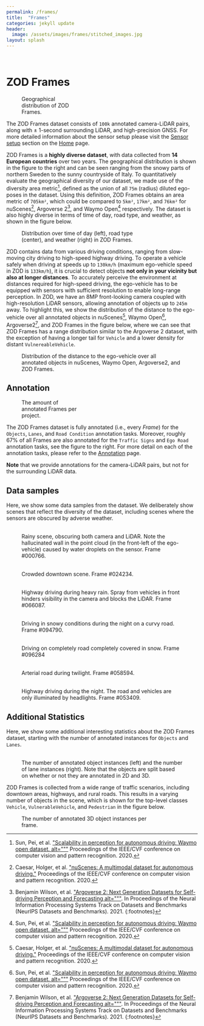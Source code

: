 ```yaml
---
permalink: /frames/
title:  "Frames"
categories: jekyll update
header:
  image: /assets/images/frames/stitched_images.jpg
layout: splash
---
```

<br>

# ZOD Frames
<figure class="align-right" style="width: 30%; margin-top: 0;">
  <a href="/assets/images/frames/geographical_distribution_frames.png">
  <img src="/assets/images/frames/geographical_distribution_frames.png" alt=""></a>
  <figcaption>Geographical distribution of ZOD Frames.</figcaption>
</figure>

The ZOD Frames dataset consists of `100k` annotated camera-LiDAR pairs, along with &plusmn; 1-second surrounding LiDAR, and high-precision GNSS. For more detailed information about the sensor setup please visit the [Sensor setup](/#sensor-setup) section on the [Home](/) page.

ZOD Frames is a **highly diverse dataset**, with data collected from **14 European countries** over two years. The geographical distribution is shown in the figure to the right and can be seen ranging from the snowy parts of northern Sweden to the sunny countryside of Italy. To quantitatively evaluate the geographical diversity of our dataset, we made use of the diversity area metric[^1], defined as the union of all `75m` (radius) diluted ego-poses in the dataset. Using this definition, ZOD Frames obtains an area metric of `705km²`, which could be compared to `5km²`, `17km²`, and `76km²` for nuScenes[^2], Argoverse 2[^3], and Waymo Open[^1] respectively. The dataset is also highly diverse in terms of time of day, road type, and weather, as shown in the figure below.

<figure style="width: 67%;">
  <a href="/assets/images/frames/pie_charts_diversity.png">
  <img src="/assets/images/frames/pie_charts_diversity_no_bg.png" alt=""></a>
  <figcaption>Distribution over time of day (left), road type (center), and weather (right) in ZOD Frames.</figcaption>
</figure>

ZOD contains data from various driving conditions, ranging from slow-moving city driving to high-speed highway driving. To operate a vehicle safely when driving at speeds up to `130km/h` (maximum ego-vehicle speed in ZOD is `133km/h`), it is crucial to detect objects **not only in your vicinity but also at longer distances**. To accurately perceive the environment at distances required for high-speed driving, the ego-vehicle has to be equipped with sensors with sufficient resolution to enable long-range perception. In ZOD, we have an 8MP front-looking camera coupled with high-resolution LiDAR sensors, allowing annotation of objects up to `245m` away. To highlight this, we show the distribution of the distance to the ego-vehicle over all annotated objects in nuScenes[^2], Waymo Open[^1], Argoverse2[^3], and ZOD Frames in the figure below, where we can see that ZOD Frames has a range distribution similar to the Argoverse 2 dataset, with the exception of having a longer tail for `Vehicle` and a lower density for distant `VulnereableVehicle`.

<figure class="align-center">
  <a href="/assets/images/frames/ann_obj_dist.png">
  <img src="/assets/images/frames/ann_obj_dist.png" alt=""></a>
  <figcaption> Distribution of the distance to the ego-vehicle over all annotated objects in nuScenes, Waymo Open, Argoverse2, and ZOD Frames.</figcaption>
</figure>


## Annotation
<figure class="align-right" style="width: 30%; margin-top:0;">
  <a href="/assets/images/frames/project_counts.png">
  <img src="/assets/images/frames/project_counts.png" alt=""></a>
  <figcaption>The amount of annotated Frames per project.</figcaption>
</figure>

The ZOD Frames dataset is fully annotated (i.e., every *Frame*) for the `Objects`, `Lanes`, and `Road Condition` annotation tasks. Moreover, roughly 67% of all Frames are also annotated for the `Traffic Signs` and `Ego Road` annotation tasks, see the figure to the right. For more detail on each of the annotation tasks, please refer to the [Annotation](/annotation/) page.

**Note** that we provide annotations for the camera-LiDAR pairs, but not for the surrounding LiDAR data.


## Data samples
Here, we show some data samples from the dataset. We deliberately show scenes that reflect the diversity of the dataset, including scenes where the sensors are obscured by adverse weather.

<figure class="half">
<a href="/assets/images/frames/000766_camera.jpg" title="Camera Frame #000766" alt="Camera Frame #000766">
<img src="/assets/images/frames/000766_camera.jpg"  alt=""></a>
<a href="/assets/images/frames/000766_lidar.png" title="Lidar Frame #000766" alt="Lidar Frame #000766">
<img src="/assets/images/frames/000766_lidar.png" alt=""></a>
<figcaption>Rainy scene, obscuring both camera and LiDAR. Note the hallucinated wall in the point cloud (in the front-left of the ego-vehicle) caused by water droplets on the sensor. Frame #000766.</figcaption>
</figure>

<figure class="half">
<a href="/assets/images/frames/024234_camera.jpg" title="Camera Frame #024234" alt="Camera Frame #024234">
<img src="/assets/images/frames/024234_camera.jpg" alt=""></a>
<a href="/assets/images/frames/024234_lidar.png" title="Lidar Frame #024234" alt="Lidar Frame #024234">
<img src="/assets/images/frames/024234_lidar.png" alt=""></a>
<figcaption>Crowded downtown scene. Frame #024234.</figcaption>
</figure>

<figure class="half">
<a href="/assets/images/frames/066087_camera.jpg" title="Camera Frame #066087" alt="Camera Frame #066087">
<img src="/assets/images/frames/066087_camera.jpg" alt=""></a>
<a href="/assets/images/frames/066087_lidar.png" title="Lidar Frame #066087" alt="Lidar Frame #066087">
<img src="/assets/images/frames/066087_lidar.png" alt=""></a>
<figcaption>Highway driving during heavy rain. Spray from vehicles in front hinders visibility in the camera and blocks the LiDAR. Frame #066087.</figcaption>
</figure>


<figure class="half">
<a href="/assets/images/frames/097490_camera.jpg" title="Camera Frame #097490" alt="Camera Frame #097490">
<img src="/assets/images/frames/097490_camera.jpg" alt=""></a>
<a href="/assets/images/frames/097490_lidar.png" title="Lidar Frame #097490" alt="Lidar Frame #097490">
<img src="/assets/images/frames/097490_lidar.png" alt=""></a>
<figcaption>Driving in snowy conditions during the night on a curvy road. Frame #094790.</figcaption>
</figure>

<figure class="half">
<a href="/assets/images/frames/096284_camera.jpg" title="Camera Frame #096284" alt="Camera Frame #096284">
<img src="/assets/images/frames/096284_camera.jpg" alt=""></a>
<a href="/assets/images/frames/096284_lidar.png" title="Lidar Frame #096284" alt="Lidar Frame #096284">
<img src="/assets/images/frames/096284_lidar.png" alt=""></a>
<figcaption>Driving on completely road completely covered in snow. Frame #096284</figcaption>
</figure>

<figure class="half">
<a href="/assets/images/frames/058594_camera.jpg" title="Camera Frame #058594" alt="Camera Frame #058594">
<img src="/assets/images/frames/058594_camera.jpg" alt=""></a>
<a href="/assets/images/frames/058594_lidar.png" title="Lidar Frame #058594" alt="Lidar Frame #058594">
<img src="/assets/images/frames/058594_lidar.png" alt=""></a>
<figcaption>Arterial road during twilight. Frame #058594.</figcaption>
</figure>


<figure class="half">
<a href="/assets/images/frames/053409_camera.jpg" title="Camera Frame #053409" alt="Camera Frame #053409">
<img src="/assets/images/frames/053409_camera.jpg" alt=""></a>
<a href="/assets/images/frames/053409_lidar.png" title="Lidar Frame #053409" alt="Lidar Frame #053409">
<img src="/assets/images/frames/053409_lidar.png" alt=""></a>
<figcaption>Highway driving during the night. The road and vehicles are only illuminated by headlights. Frame #053409.</figcaption>
</figure>


## Additional Statistics
Here, we show some additional interesting statistics about the ZOD Frames dataset, starting with the number of annotated instances for `Objects` and `Lanes`.
<figure class="half">
  <a href="/assets/images/frames/object_counts.png">
  <img src="/assets/images/frames/object_counts.png" alt=""></a>

  <a href="/assets/images/frames/lane_counts.png">
  <img  src="/assets/images/frames/lane_counts.png" alt=""></a>
  <figcaption>The number of annotated object instances (left) and the number of lane instances (right). Note that the objects are split based on whether or not they are annotated in 2D and 3D. </figcaption>
</figure>

ZOD Frames is collected from a wide range of traffic scenarios, including downtown areas, highways, and rural roads. This results in a varying number of objects in the scene, which is shown for the top-level classes `Vehicle`, `VulnerableVehicle`, and `Pedestrian` in the figure below.

<figure class="align-center" style="width: 67%;">
  <a href="/assets/images/frames/cuboids_per_frame.png">
  <img src="/assets/images/frames/cuboids_per_frame.png" alt=""></a>
  <figcaption>The number of annotated 3D object instances per frame. </figcaption>
</figure>


[^1]: Sun, Pei, et al. <a href="https://arxiv.org/abs/1912.04838">"Scalability in perception for autonomous driving: Waymo open dataset. alt="""</a> Proceedings of the IEEE/CVF conference on computer vision and pattern recognition. 2020.
[^2]: Caesar, Holger, et al. <a href="https://arxiv.org/abs/1903.11027"> "nuScenes: A multimodal dataset for autonomous driving."<a/> Proceedings of the IEEE/CVF conference on computer vision and pattern recognition. 2020.
[^3]: Benjamin Wilson, et al. <a href="https://arxiv.org/abs/2301.00493">"Argoverse 2: Next Generation Datasets for Self-driving Perception and Forecasting alt="""</a>. In Proceedings of the Neural Information Processing Systems Track on Datasets and Benchmarks (NeurIPS Datasets and Benchmarks). 2021.
{:footnotes}
